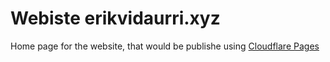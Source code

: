 # Webiste erikvidaurri.xyz

Home page for the website, that would be publishe using [Cloudflare Pages](https://pages.cloudflare.com/)
